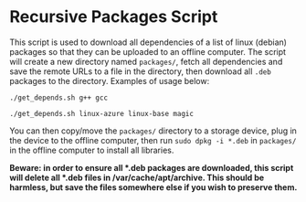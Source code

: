 # Recursive Packages Script

This script is used to download all dependencies of a list of linux (debian) packages so that they can be uploaded to an offline computer. The script will create a new directory named `packages/`, fetch all dependencies and save the remote URLs to a file in the directory, then download all `.deb` packages to the directory. Examples of usage below:

```
./get_depends.sh g++ gcc
```

```
./get_depends.sh linux-azure linux-base magic
```

You can then copy/move the `packages/` directory to a storage device, plug in the device to the offline computer, then run `sudo dpkg -i *.deb` in `packages/` in the offline computer to install all libraries.

**Beware: in order to ensure all \*.deb packages are downloaded, this script will delete all \*.deb files in /var/cache/apt/archive. This should be harmless, but save the files somewhere else if you wish to preserve them.**
